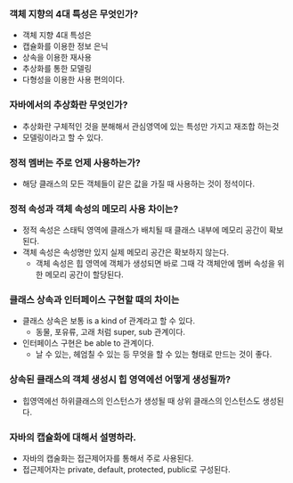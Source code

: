 ### 객체 지향의 4대 특성은 무엇인가?

- 객체 지향 4대 특성은
- 캡슐화를 이용한 정보 은닉
- 상속을 이용한 재사용
- 추상화를 통한 모델링
- 다형성을 이용한 사용 편의이다.

### 자바에서의 추상화란 무엇인가?

- 추상화란 구체적인 것을 분해해서 관심영역에 있는 특성만 가지고 재조합 하는것
- 모델링이라고 할 수 있다.

### 정적 멤버는 주로 언제 사용하는가?

- 해당 클래스의 모든 객체들이 같은 값을 가질 때 사용하는 것이 정석이다.

### 정적 속성과 객체 속성의 메모리 사용 차이는?

- 정적 속성은 스태틱 영역에 클래스가 배치될 때 클래스 내부에 메모리 공간이 확보된다.
- 객체 속성은 속성명만 있지 실제 메모리 공간은 확보하지 않는다.
    - 객체 속성은 힙 영역에 객체가 생성되면 바로 그때 각 객체안에 멤버 속성을 위한 메모리 공간이 할당된다.

### 클래스 상속과 인터페이스 구현할 때의 차이는

- 클래스 상속은 보통 is a kind of 관계라고 할 수 있다.
    - 동물, 포유류, 고래 처럼 super, sub 관계이다.
- 인터페이스 구현은 be able to 관계이다.
    - 날 수 있는, 헤엄칠 수 있는 등 무엇을 할 수 있는 형태로 만드는 것이 좋다.

### 상속된 클래스의 객체 생성시 힙 영역에선 어떻게 생성될까?

- 힙영역에선 하위클래스의 인스턴스가 생성될 때 상위 클래스의 인스턴스도 생성된다.

### 자바의 캡슐화에 대해서 설명하라.

- 자바의 캡술화는 접근제어자를 통해서 주로 사용된다.
- 접근제어자는 private, default, protected, public로 구성된다.
